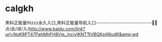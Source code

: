 # calgkh
黑料正能量tttzzz永久入口,黑料正能量导航入口----------------------------👩👩点/此/进/入/http://www.baidu.com/link?url=NoK8PT47PahMhFH8Vie_jnciyIKNTTtVBQKpill6udK&amp;wd
